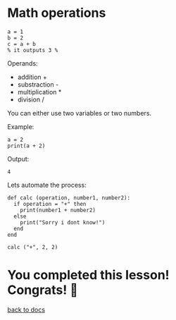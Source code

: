 # Math operations

```
a = 1
b = 2
c = a + b
% it outputs 3 %
```

Operands:
- addition +
- substraction -
- multiplication *
- division /

You can either use two variables or two numbers.

Example:
```
a = 2
print(a + 2)
```
Output:
```
4
```

Lets automate the process:
```
def calc (operation, number1, number2):
  if operation = "+" then
    print(number1 + number2)
  else
    print("Sorry i dont know!")
  end
end

calc ("+", 2, 2)
```

# You completed this lesson! Congrats! 🎉
[back to docs](https://github.com/Mistium/Origin-OS/blob/main/3rd%20Party/3rdPartyLanguages/BC/README.md)
